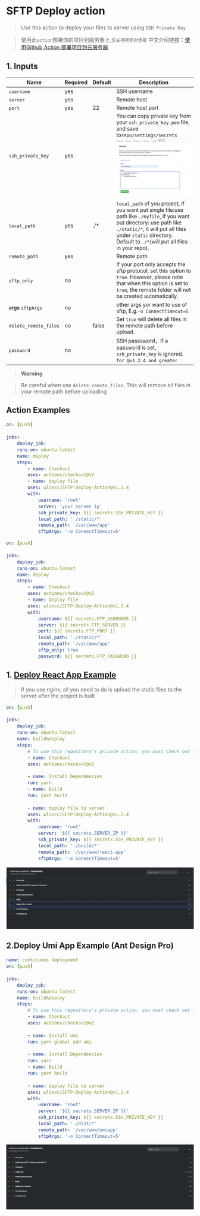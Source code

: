 # SFTP Deploy action

> Use this action to deploy your files to server using `SSH Private Key`

> 使用此`action`部署你的项目到服务器上,`仅支持密钥对连接`
中文介绍链接：[使用Github Action 部署项目到云服务器](https://zhuanlan.zhihu.com/p/107545396)

## 1. Inputs 

| Name                   | Required             | Default | Description                                   |
|------------------------|----------------------|---------|-----------------------------------------------|
`username` | yes| | SSH username
`server` | yes| | Remote host
`port`| yes | 22 | Remote host port
`ssh_private_key`| yes| | You can copy private key from your `ssh_private_key.pem` file, and save to`repo/settings/secrets`![](./resource/secret.jpg)
`local_path`| yes| ./* | `local_path` of you project, if you want put single file:use path like `./myfile`, if you want put directory: use path like `./static/*`, it will put all files under `static` directory. Default to `./*`(will put all files in your repo).
`remote_path`|yes|| Remote path
`sftp_only`| no| | If your port only accepts the sftp protocol, set this option to `true`. However, please note that when this option is set to `true`, the remote folder will not be created automatically.
<strike>args</strike> `sftpArgs` | no| | other args yor want to use of sftp, E.g.`-o ConnectTimeout=5`
`delete_remote_files` | no | false | Set `true` will delete all files in the remote path before upload. 
`password`| no| | SSH passsword，If a password is set, `ssh_private_key` is ignored. `for @v1.2.4 and greater`

> **Warning**

> Be careful when use `delete_remote_files`, This will remove all files in your remote path before uploading

## Action Examples

```yaml
on: [push]

jobs:
    deploy_job:
    runs-on: ubuntu-latest
    name: deploy
    steps:
        - name: Checkout
        uses: actions/checkout@v2
        - name: deploy file
        uses: wlixcc/SFTP-Deploy-Action@v1.2.4
        with:
            username: 'root'
            server: 'your server ip'
            ssh_private_key: ${{ secrets.SSH_PRIVATE_KEY }} 
            local_path: './static/*'
            remote_path: '/var/www/app'
            sftpArgs: '-o ConnectTimeout=5'
```

```yaml
on: [push]

jobs:
    deploy_job:
    runs-on: ubuntu-latest
    name: deploy
    steps:
        - name: Checkout
        uses: actions/checkout@v2
        - name: Deploy file
        uses: wlixcc/SFTP-Deploy-Action@v1.2.4
        with:
            username: ${{ secrets.FTP_USERNAME }}
            server: ${{ secrets.FTP_SERVER }}
            port: ${{ secrets.FTP_PORT }}
            local_path: './static/*'
            remote_path: '/var/www/app'
            sftp_only: true
            password: ${{ secrets.FTP_PASSWORD }}
```

## 1. [Deploy React App Example](https://github.com/wlixcc/React-Deploy)

> If you use nginx, all you need to do is upload the static files to the server after the project is built

```yaml
on: [push]

jobs:
    deploy_job:
    runs-on: ubuntu-latest
    name: build&deploy
    steps:
        # To use this repository's private action, you must check out the repository
        - name: Checkout
        uses: actions/checkout@v2

        - name: Install Dependencies
        run: yarn
        - name: Build
        run: yarn build

        - name: deploy file to server
        uses: wlixcc/SFTP-Deploy-Action@v1.2.4
        with:
            username: 'root'
            server: '${{ secrets.SERVER_IP }}'
            ssh_private_key: ${{ secrets.SSH_PRIVATE_KEY }}
            local_path: './build/*'
            remote_path: '/var/www/react-app'
            sftpArgs: '-o ConnectTimeout=5'
```

 ![](./resource/reactExample.jpg)
 
## 2.Deploy Umi App Example (Ant Design Pro)

```yaml
name: continuous deployment
on: [push]

jobs:
    deploy_job:
    runs-on: ubuntu-latest
    name: build&deploy
    steps:
        # To use this repository's private action, you must check out the repository
        - name: Checkout
        uses: actions/checkout@v2
        
        - name: Install umi
        run: yarn global add umi  

        - name: Install Dependencies
        run: yarn
        - name: Build
        run: yarn build

        - name: deploy file to server
        uses: wlixcc/SFTP-Deploy-Action@v1.2.4
        with:
            username: 'root'
            server: '${{ secrets.SERVER_IP }}'
            ssh_private_key: ${{ secrets.SSH_PRIVATE_KEY }}
            local_path: './dist/*'
            remote_path: '/var/www/umiapp'
            sftpArgs: '-o ConnectTimeout=5'
```
 ![](./resource/umiExample.jpg)
